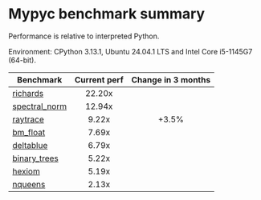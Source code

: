 # Mypyc benchmark summary

Performance is relative to interpreted Python.

Environment: CPython 3.13.1, Ubuntu 24.04.1 LTS and Intel Core i5-1145G7 (64-bit).

| Benchmark | Current perf | Change in 3 months |
| --- | :---: | :---: |
| [richards](benchmarks/richards.md) | 22.20x |  |
| [spectral_norm](benchmarks/spectral_norm.md) | 12.94x |  |
| [raytrace](benchmarks/raytrace.md) | 9.22x | +3.5% |
| [bm_float](benchmarks/bm_float.md) | 7.69x |  |
| [deltablue](benchmarks/deltablue.md) | 6.79x |  |
| [binary_trees](benchmarks/binary_trees.md) | 5.22x |  |
| [hexiom](benchmarks/hexiom.md) | 5.19x |  |
| [nqueens](benchmarks/nqueens.md) | 2.13x |  |
